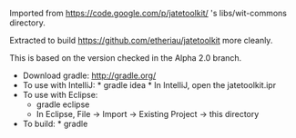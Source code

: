 Imported from https://code.google.com/p/jatetoolkit/ 's libs/wit-commons directory.

Extracted to build https://github.com/etheriau/jatetoolkit more cleanly.

This is based on the version checked in the Alpha 2.0 branch.

* Download gradle: http://gradle.org/
* To use with IntelliJ:
        * gradle idea
        * In IntelliJ, open the jatetoolkit.ipr
* To use with Eclipse:
    * gradle eclipse
    * In Eclipse, File -> Import -> Existing Project -> this directory
* To build:
        * gradle

